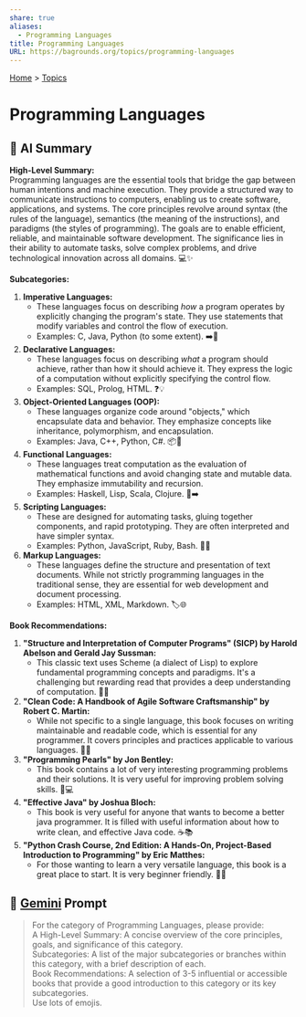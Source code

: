 ```yaml
---
share: true
aliases:
  - Programming Languages
title: Programming Languages
URL: https://bagrounds.org/topics/programming-languages
---
```

[Home](../index.md) > [Topics](./index.md)  
# Programming Languages  
## 🤖 AI Summary  
**High-Level Summary:**  
Programming languages are the essential tools that bridge the gap between human intentions and machine execution. They provide a structured way to communicate instructions to computers, enabling us to create software, applications, and systems. The core principles revolve around syntax (the rules of the language), semantics (the meaning of the instructions), and paradigms (the styles of programming). The goals are to enable efficient, reliable, and maintainable software development. The significance lies in their ability to automate tasks, solve complex problems, and drive technological innovation across all domains. 💻✨  
  
**Subcategories:**  
1.  **Imperative Languages:**  
    * These languages focus on describing *how* a program operates by explicitly changing the program's state. They use statements that modify variables and control the flow of execution.  
    * Examples: C, Java, Python (to some extent). ➡️📝  
2.  **Declarative Languages:**  
    * These languages focus on describing *what* a program should achieve, rather than how it should achieve it. They express the logic of a computation without explicitly specifying the control flow.  
    * Examples: SQL, Prolog, HTML. ❓💡  
3.  **Object-Oriented Languages (OOP):**  
    * These languages organize code around "objects," which encapsulate data and behavior. They emphasize concepts like inheritance, polymorphism, and encapsulation.  
    * Examples: Java, C++, Python, C#. 📦🔗  
4.  **Functional Languages:**  
    * These languages treat computation as the evaluation of mathematical functions and avoid changing state and mutable data. They emphasize immutability and recursion.  
    * Examples: Haskell, Lisp, Scala, Clojure. 🧮➡️  
5.  **Scripting Languages:**  
    * These are designed for automating tasks, gluing together components, and rapid prototyping. They are often interpreted and have simpler syntax.  
    * Examples: Python, JavaScript, Ruby, Bash. 🐍📜  
6.  **Markup Languages:**  
    * These languages define the structure and presentation of text documents. While not strictly programming languages in the traditional sense, they are essential for web development and document processing.  
    * Examples: HTML, XML, Markdown. 🏷️🌐  
  
**Book Recommendations:**  
1.  **"Structure and Interpretation of Computer Programs" (SICP) by Harold Abelson and Gerald Jay Sussman:**  
    * This classic text uses Scheme (a dialect of Lisp) to explore fundamental programming concepts and paradigms. It's a challenging but rewarding read that provides a deep understanding of computation. 📖🧠  
2.  **"Clean Code: A Handbook of Agile Software Craftsmanship" by Robert C. Martin:**  
    * While not specific to a single language, this book focuses on writing maintainable and readable code, which is essential for any programmer. It covers principles and practices applicable to various languages. 🧹✨  
3.  **"Programming Pearls" by Jon Bentley:**  
    * This book contains a lot of very interesting programming problems and their solutions. It is very useful for improving problem solving skills. 💎💻  
4.  **"Effective Java" by Joshua Bloch:**  
    * This book is very useful for anyone that wants to become a better java programmer. It is filled with useful information about how to write clean, and effective Java code. ☕️📚  
5.  **"Python Crash Course, 2nd Edition: A Hands-On, Project-Based Introduction to Programming" by Eric Matthes:**  
    * For those wanting to learn a very versatile language, this book is a great place to start. It is very beginner friendly. 🐍🚀  
  
## 💬 [Gemini](https://gemini.google.com/app) Prompt  
> For the category of Programming Languages, please provide:  
A High-Level Summary: A concise overview of the core principles, goals, and significance of this category.  
Subcategories: A list of the major subcategories or branches within this category, with a brief description of each.  
Book Recommendations: A selection of 3-5 influential or accessible books that provide a good introduction to this category or its key subcategories.  
Use lots of emojis.